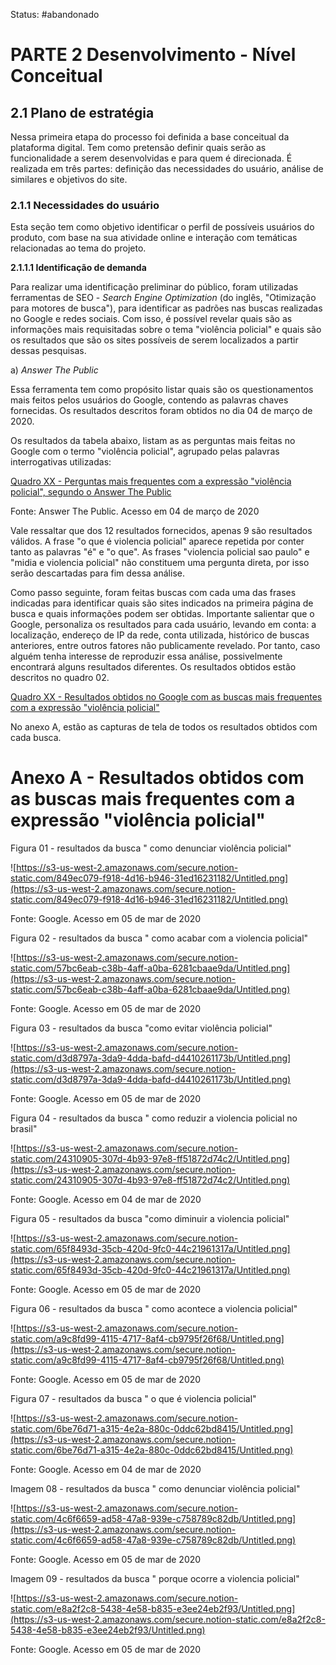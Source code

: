 Status: #abandonado 
# PARTE 2 Desenvolvimento - Nível Conceitual

## 2.1 Plano de estratégia

Nessa primeira etapa do processo foi definida a base conceitual da plataforma digital. Tem como pretensão definir quais serão as funcionalidade a serem desenvolvidas e para quem é direcionada. É realizada em três partes: definição das necessidades do usuário, análise de similares e objetivos do site.

### 2.1.1 Necessidades do usuário

Esta seção tem como objetivo identificar o perfil de possíveis usuários do produto, com base na sua atividade online e interação com temáticas relacionadas ao tema do projeto.

**2.1.1.1 Identificação de demanda**

Para realizar uma identificação preliminar do público, foram utilizadas ferramentas de SEO - _Search Engine Optimization_ (do inglês, "Otimização para motores de busca"), para identificar as padrões nas buscas realizadas no Google e redes sociais. Com isso, é possível revelar quais são as informações mais requisitadas sobre o tema "violência policial" e quais são os resultados que são os sites possíveis de serem localizados a partir dessas pesquisas.

a) _Answer The Public_

Essa ferramenta tem como propósito listar quais são os questionamentos mais feitos pelos usuários do Google, contendo as palavras chaves fornecidas. Os resultados descritos foram obtidos no dia 04 de março de 2020.

Os resultados da tabela abaixo, listam as as perguntas mais feitas no Google com o termo "violência policial", agrupado pelas palavras interrogativas utilizadas:

[Quadro XX - Perguntas mais frequentes com a expressão "violência policial", segundo o Answer The Public](https://www.notion.so/07fce1bbd5194223a9aa4745b6563e9e)

Fonte: Answer The Public. Acesso em 04 de março de 2020

Vale ressaltar que dos 12 resultados fornecidos, apenas 9 são resultados válidos. A frase "o que é violencia policial" aparece repetida por conter tanto as palavras "é" e "o que". As frases "violencia policial sao paulo" e "midia e violencia policial" não constituem uma pergunta direta, por isso serão descartadas para fim dessa análise.

Como passo seguinte, foram feitas buscas com cada uma das frases indicadas para identificar quais são sites indicados na primeira página de busca e quais informações podem ser obtidas. Importante salientar que o Google, personaliza os resultados para cada usuário, levando em conta: a localização, endereço de IP da rede, conta utilizada, histórico de buscas anteriores, entre outros fatores não publicamente revelado. Por tanto, caso alguém tenha interesse de reproduzir essa análise, possivelmente encontrará alguns resultados diferentes. Os resultados obtidos estão descritos no quadro 02.

[Quadro XX - Resultados obtidos no Google com as buscas mais frequentes com a expressão "violência policial"](https://www.notion.so/7f6269644fd34ff290fb2c90a896e577)

No anexo A, estão as capturas de tela de todos os resultados obtidos com cada busca.

# Anexo A - Resultados obtidos com as buscas mais frequentes com a expressão "violência policial"

Figura 01 - resultados da busca " como denunciar violência policial"

![https://s3-us-west-2.amazonaws.com/secure.notion-static.com/849ec079-f918-4d16-b946-31ed16231182/Untitled.png](https://s3-us-west-2.amazonaws.com/secure.notion-static.com/849ec079-f918-4d16-b946-31ed16231182/Untitled.png)

Fonte: Google. Acesso em 05 de mar de 2020

Figura 02 - resultados da busca " como acabar com a violencia policial"

![https://s3-us-west-2.amazonaws.com/secure.notion-static.com/57bc6eab-c38b-4aff-a0ba-6281cbaae9da/Untitled.png](https://s3-us-west-2.amazonaws.com/secure.notion-static.com/57bc6eab-c38b-4aff-a0ba-6281cbaae9da/Untitled.png)

Fonte: Google. Acesso em 05 de mar de 2020

Figura 03 - resultados da busca "como evitar violência policial"

![https://s3-us-west-2.amazonaws.com/secure.notion-static.com/d3d8797a-3da9-4dda-bafd-d4410261173b/Untitled.png](https://s3-us-west-2.amazonaws.com/secure.notion-static.com/d3d8797a-3da9-4dda-bafd-d4410261173b/Untitled.png)

Fonte: Google. Acesso em 05 de mar de 2020

Figura 04 - resultados da busca " como reduzir a violencia policial no brasil"

![https://s3-us-west-2.amazonaws.com/secure.notion-static.com/24310905-307d-4b93-97e8-ff51872d74c2/Untitled.png](https://s3-us-west-2.amazonaws.com/secure.notion-static.com/24310905-307d-4b93-97e8-ff51872d74c2/Untitled.png)

Fonte: Google. Acesso em 04 de mar de 2020

Figura 05 - resultados da busca "como diminuir a violencia policial"

![https://s3-us-west-2.amazonaws.com/secure.notion-static.com/65f8493d-35cb-420d-9fc0-44c21961317a/Untitled.png](https://s3-us-west-2.amazonaws.com/secure.notion-static.com/65f8493d-35cb-420d-9fc0-44c21961317a/Untitled.png)

Fonte: Google. Acesso em 05 de mar de 2020

Figura 06 - resultados da busca " como acontece a violencia policial"

![https://s3-us-west-2.amazonaws.com/secure.notion-static.com/a9c8fd99-4115-4717-8af4-cb9795f26f68/Untitled.png](https://s3-us-west-2.amazonaws.com/secure.notion-static.com/a9c8fd99-4115-4717-8af4-cb9795f26f68/Untitled.png)

Fonte: Google. Acesso em 05 de mar de 2020

Figura 07 - resultados da busca " o que é violencia policial"

![https://s3-us-west-2.amazonaws.com/secure.notion-static.com/6be76d71-a315-4e2a-880c-0ddc62bd8415/Untitled.png](https://s3-us-west-2.amazonaws.com/secure.notion-static.com/6be76d71-a315-4e2a-880c-0ddc62bd8415/Untitled.png)

Fonte: Google. Acesso em 04 de mar de 2020

Imagem 08 - resultados da busca " como denunciar violência policial"

![https://s3-us-west-2.amazonaws.com/secure.notion-static.com/4c6f6659-ad58-47a8-939e-c758789c82db/Untitled.png](https://s3-us-west-2.amazonaws.com/secure.notion-static.com/4c6f6659-ad58-47a8-939e-c758789c82db/Untitled.png)

Fonte: Google. Acesso em 05 de mar de 2020

Imagem 09 - resultados da busca " porque ocorre a violencia policial"

![https://s3-us-west-2.amazonaws.com/secure.notion-static.com/e8a2f2c8-5438-4e58-b835-e3ee24eb2f93/Untitled.png](https://s3-us-west-2.amazonaws.com/secure.notion-static.com/e8a2f2c8-5438-4e58-b835-e3ee24eb2f93/Untitled.png)

Fonte: Google. Acesso em 05 de mar de 2020